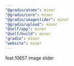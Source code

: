 ```yaml
---
"@gradio/atoms": minor
"@gradio/core": minor
"@gradio/imageslider": minor
"@gradio/upload": minor
"@self/app": minor
"@self/build": minor
"gradio": minor
"website": minor
---
```


feat:10657 image slider
